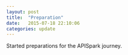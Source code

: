 ```yaml
---
layout: post
title:  "Preparation"
date:   2015-07-18 22:10:06
categories: update
---
```

Started preparations for the APISpark journey.